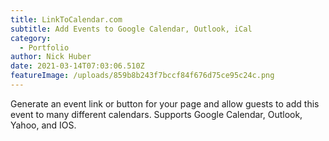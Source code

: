 ```yaml
---
title: LinkToCalendar.com
subtitle: Add Events to Google Calendar, Outlook, iCal
category:
  - Portfolio
author: Nick Huber
date: 2021-03-14T07:03:06.510Z
featureImage: /uploads/859b8b243f7bccf84f676d75ce95c24c.png
---
```

Generate an event link or button for your page and allow guests to add this event to many different calendars. Supports Google Calendar, Outlook, Yahoo, and IOS.